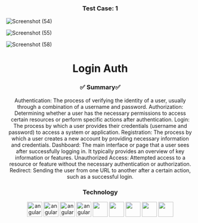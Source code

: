 <div align="center"> 
<h3>Test Case: 1</h3>
</div>

![Screenshot (54)](https://github.com/MadhurChaturvedi/firebase-auth-yt/assets/93113162/cebda8ef-aa4b-46b4-bd97-f48d73f7ae5c)

![Screenshot (55)](https://github.com/MadhurChaturvedi/firebase-auth-yt/assets/93113162/750c5c99-ae6b-4fc9-9b66-b1d4648c2fad)

![Screenshot (58)](https://github.com/MadhurChaturvedi/firebase-auth-yt/assets/93113162/ef668bad-1692-48ca-bc99-a3d8bed8395e)



<h1 align="center">Login Auth </h1>
<h3 align="center">✅ Summary✅ </h3>
<p  align="center"  >
  Authentication: The process of verifying the identity of a user, usually through a combination of a username and password.
  Authorization: Determining whether a user has the necessary permissions to access certain resources or perform specific actions after authentication. 
  Login: The process by which a user provides their credentials (username and password) to access a system or application.
  Registration: The process by which a user creates a new account by providing necessary information and credentials.
  Dashboard: The main interface or page that a user sees after successfully logging in. It typically provides an overview of key information or features.
  Unauthorized Access: Attempted access to a resource or feature without the necessary authentication or authorization.
  Redirect: Sending the user from one URL to another after a certain action, such as a successful login.
</p>
<h3 align="center">Technology</h3>
<p align="center" style={{display: flex;
    justify-content: space-around;}}>
    <img src="https://icones.pro/wp-content/uploads/2021/06/icone-github-grise.png" alt="angular" width="40" height="40"/> 
    <img src="https://miro.medium.com/v2/resize:fit:512/1*W3ZHer9j6Cxzh78m0jLLdw.png" alt="angular" width="40" height="40"/> 
    <img src="https://cdn-icons-png.flaticon.com/512/732/732212.png" alt="angular" width="40" height="40"/> 
    <img src="https://cdn4.iconfinder.com/data/icons/social-media-logos-6/512/121-css3-512.png" alt="angular" width="40" height="40"/> 
   <img src="https://blog.leonhassan.co.uk/content/images/2019/01/react-1.svg" width="40" height="40"/> 
   <img src="https://git-scm.com/images/logos/downloads/Git-Icon-1788C.png" width="40" height="40"/> 
   <img src="https://seeklogo.com/images/M/mui-logo-56F171E991-seeklogo.com.png" width="40" height="40"/> 
   <img src="https://cdn4.iconfinder.com/data/icons/google-i-o-2016/512/google_firebase-2-512.png" width="40" height="40"/> 
   <img src="https://files.raycast.com/nwt9ncojkvwmjfkaada8upafvpnu" width="40" height="40"/> 
</p>     
<div align="center">
